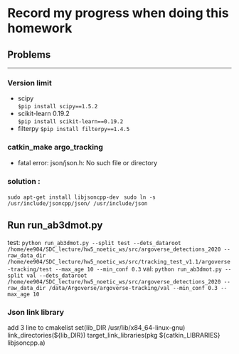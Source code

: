 # Record my progress when doing this homework

## Problems
---
### Version limit
- scipy  
`$pip install scipy==1.5.2`
- scikit-learn 0.19.2  
`$pip install scikit-learn==0.19.2`
- filterpy
`$pip install filterpy==1.4.5`

### catkin_make argo_tracking
- fatal error: json/json.h: No such file or directory  
### solution :
`sudo apt-get install libjsoncpp-dev `
`sudo ln -s /usr/include/jsoncpp/json/ /usr/include/json`

## Run run_ab3dmot.py
test:
`python run_ab3dmot.py --split test --dets_dataroot /home/ee904/SDC_lecture/hw5_noetic_ws/src/argoverse_detections_2020 --raw_data_dir /home/ee904/SDC_lecture/hw5_noetic_ws/src/tracking_test_v1.1/argoverse-tracking/test --max_age 10 --min_conf 0.3`
val:
`python run_ab3dmot.py --split val --dets_dataroot /home/ee904/SDC_lecture/hw5_noetic_ws/src/argoverse_detections_2020 --raw_data_dir /data/Argoverse/argoverse-tracking/val --min_conf 0.3 --max_age 10`


### Json link library
add 3 line to cmakelist
set(lib_DIR /usr/lib/x84_64-linux-gnu)
link_directories(${lib_DIR})
target_link_libraries(pkg ${catkin_LIBRARIES} libjsoncpp.a)